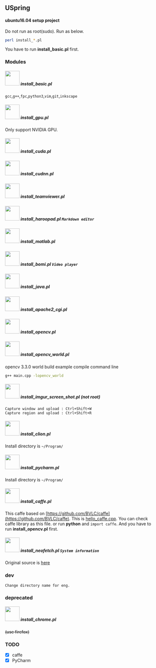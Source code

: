 ## USpring
#### ubuntu16.04 setup project

Do not run as root(sudo). Run as below.
```bash
perl install_*.pl
```
You have to run **install_basic.pl** first.
### Modules
##### <img src="https://i.imgur.com/8Iyqowq.png" width="48"> install_basic.pl
`gcc`,`g++`,`fpc`,`python3`,`vim`,`git`,`inkscape`


##### <img src="https://i.imgur.com/0DvylcN.png" width="48"> install_gpu.pl
Only support NVIDIA GPU.
##### <img src="https://i.imgur.com/PGvI1Eu.png" width="48"> install_cuda.pl
##### <img src="https://i.imgur.com/7FbWX38.png" width="48"> install_cudnn.pl
##### <img src="https://i.imgur.com/Gvv4hNZ.png" width="48"> install_teamviewer.pl
##### <img src="https://i.imgur.com/lrUBP9k.png" width="48"> install_haroopad.pl `Markdown editor`
##### <img src="https://i.imgur.com/ArRiixC.jpg" width="48"> install_matlab.pl
##### <img src="https://i.imgur.com/gocRJMY.png" width="48"> install_bomi.pl `Video player`
##### <img src="https://i.imgur.com/h1mfnNS.png" width="48"> install_java.pl
##### <img src="https://i.imgur.com/jEZTseJ.png" width="48"> install_apache2_cgi.pl
##### <img src="https://i.imgur.com/j2JVXi9.png" width="48"> install_opencv.pl
##### <img src="https://i.imgur.com/j2JVXi9.png" width="48"> install_opencv_world.pl
opencv 3.3.0 world build
example compile command line
```bash
g++ main.cpp -lopencv_world
```
##### <img src="https://i.imgur.com/Pout5Vk.png" width="48"> install_imgur_screen_shot.pl (not root)
```
Capture window and upload : Ctrl+Shift+W
Capture region and upload : Ctrl+Shift+R
```
##### <img src="https://i.imgur.com/NMzEIIc.png" width="48"> install_clion.pl
Install directory is `~/Program/`
##### <img src="https://i.imgur.com/tigNRKG.png" width="48"> install_pycharm.pl
Install directory is `~/Program/`
##### <img src="https://imgur.com/uWy0W7k.png" width="48"> install_caffe.pl
This caffe based on [https://github.com/BVLC/caffe](https://github.com/BVLC/caffe).
This is [hello_caffe.cpp](https://gist.github.com/springkim/f67ae91b89a269648ab666574dca989f). You can check caffe library as this file.
or run **python** and `import caffe`.
And you have to run **install_opencv.pl** first.

##### <img src="https://i.imgur.com/XZjnG46.png" width="48"> install_neofetch.pl `System information`
Original source is [here](https://github.com/dylanaraps/neofetch)

### dev
```
Change directory name for eng.
```

### deprecated
##### <img src="https://i.imgur.com/y5Qtrvk.png" width="48"> install_chrome.pl
~~(use firefox)~~

### TODO
- [x] caffe
- [x] PyCharm
